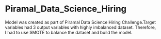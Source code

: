# Piramal_Data_Science_Hiring
 Model was created as part of Piramal Data Science Hiring Challenge.Target variables had 3 output variables with highly imbalanced dataset. Therefore, I had to use SMOTE to balance the dataset and build the model.
